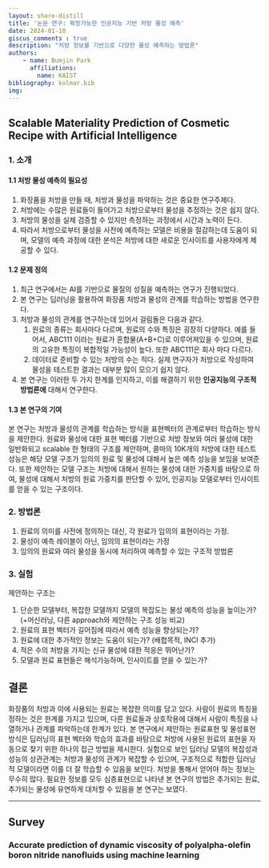 ```yaml
---
layout: share-distill
title: '논문 연구: 확장가능한 인공지능 기반 처방 물성 예측'
date: 2024-01-10
giscus_comments : true
description: "처방 정보를 기반으로 다양한 물성 예측하는 방법론"
authors: 
    - name: Bumjin Park
      affiliations:
        name: KAIST
bibliography: kolmar.bib
img: 
---
```


## Scalable Materiality Prediction of Cosmetic Recipe with Artificial Intelligence

### 1. 소개

#### 1.1 처방 물성 예측의 필요성
1. 화장품을 처방을 만들 때, 처방과 물성을 파악하는 것은 중요한 연구주제다. 
2. 처방에는 수많은 원료들이 들어가고 처방으로부터 물성을  추정하는 것은 쉽지 않다. 
3. 처방의 물성을 실제 검증할 수 있지만 측정하는 과정에서 시간과 노력이 든다. 
4. 따라서 처방으로부터 물성을 사전에 예측하는 모델은 비용을 절감하는데 도움이 되며, 모델의 예측 과정에 대한 분석은 처방에 대한 새로운 인사이트를 사용자에게 제공할 수 있다. 

#### 1.2 문제 정의 
1. 최근 연구에서는 AI를 기반으로 물질의 성질을 예측하는 연구가 진행되었다. 
2. 본 연구는 딥러닝을 활용하여 화장품 처방과 물성의 관계를 학습하는 방법을 연구한다. 
3. 처방과 물성의 관계를 연구하는데 있어서 걸림돌은 다음과 같다. 
    1. 원료의 종류는 회사마다 다르며, 원료의 수와 특징은 굉장히 다양하다. 예를 들어서, ABC111 이라는 원료가 혼합물(A+B+C)로 이루어져있을 수 있으며, 원료의 고유한 특징이 복합적일 가능성이 높다. 또한  ABC111은 회사 마다 다르다. 
    2. 데이터로 준비할 수 있는 처방의 수는 적다. 실제 연구자가 처방으로 작성하여 물성을 테스트한 결과는 대부분 많이 모으기 쉽지 않다. 
4. 본 연구는 이러한 두 가지 한계를 인지하고, 이를 해결하기 위한 **인공지능의 구조적 방법론에** 대해서 연구한다. 

#### 1.3 본 연구의 기여 
본 연구는 처방과 물성의 관계를 학습하는 방식을 표현벡터의 관계로부터 학습하는 방식을 제안한다. 
원료와 물성에 대한 표현 벡터를 기반으로 처방 정보와 여러 물성에 대한 일반화되고 scalable 한 형태의 구조를 제안하며, 
콜마의 10K개의 처방에 대한 테스트 성능은 해당 모델 구조가 임의의 원료 및 물성에 대해서 높은 예측 성능을 보임을 보여준다. 
또한 제안하는 모델 구조는 처방에 대해서 원하는 물성에 대한 가중치를 바탕으로 하여, 물성에 대해서 처방의 원료 가중치를 판단할 수 있어, 
인공지능 모델로부터 인사이트를 얻을 수 있는 구조이다. 

### 2. 방법론 

1. 원료의 의미를 사전에 정의하는 대신, 각 원료가 임의의 표현이라는 가정. 
2. 물성이 예측 레이블이 아닌, 임의의 표현이라는 가정
3. 임의의 원료와 여러 물성을 동시에 처리하여 예측할 수 있는 구조적 방법론 

###  3. 실험 

제안하는 구조는 
1. 단순한 모델부터, 복잡한 모델까지 모델의 복잡도는 물성 예측의 성능을 높이는가? (+머신러닝, 다른 approach와 제안하는 구조 성능 비교)
2. 원료의 표현 벡터가 길어짐에 따라서 예측 성능을 향상되는가? 
3. 원료에 대한 추가적인 정보는 도움이 되는가?  (배합목적, INCI 추가)
4. 적은 수의 처방을 가지는 신규 물성에 대한 적응은 뛰어난가? 
5. 모델과 원료 표현들은 해석가능하며, 인사이트를 얻을 수 있는가? 


## 결론

화장품의 처방과 이에 사용되는 원료는 복잡한 의미를 담고 있다. 사람이 원료의 특징을 정하는 것은 한계를 가지고 있으며, 
다른 원료들과 상호작용에 대해서 사람이 특징을 나열하거나 관계를 파악하는데 한계가 있다. 
본 연구에서 제안하는 원료표현 및 물성표현 방식은 딥러닝의 표현 벡터와 학습의 효과를 바탕으로 처방에 사용된 원료의 표현을 자동으로 찾기 위한
하나의 접근 방법을 제시한다. 실험으로 보인 딥러닝 모델의 복잡성과 성능의 상관관계는 처방과 물성의 관계가 복잡할 수 있으며, 
구조적으로 적합한 딥러닝적 모델이라면 이를 더 잘 학습할 수 있음을 보인다. 
처방을 통해서 얻어야 하는 정보는 무수히 많다. 필요한 정보를 모두 심층표현으로 나타낸 본 연구의 방법은 
추가되는 원료, 추가되는 물성에 유연하게 대처할 수 있음을 본 연구는 보였다. 

---

## Survey 

### Accurate prediction of dynamic viscosity of polyalpha-olefin boron nitride nanofluids using machine learning <d-cite key="abushanab2023accurate"></d-cite> 
 



